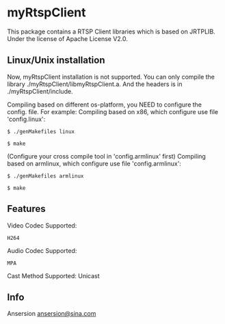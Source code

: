 myRtspClient
================================================================================

This package contains a RTSP Client libraries which is based on JRTPLIB.
Under the license of Apache License V2.0.

Linux/Unix installation
--------------------------------------------------------------------------------
Now, myRtspClient installation is not supported. You can only compile the library
./myRtspClient/libmyRtspClient.a. And the headers is in ./myRtspClient/include.

Compiling based on different os-platform, you NEED to configure the
config.<os-platform> file. 
For example: 
Compiling based on x86, which configure use file 'config.linux':
 	
 	$ ./genMakefiles linux
 	
 	$ make

(Configure your cross compile tool in 'config.armlinux' first)
Compiling based on armlinux, which configure use file 'config.armlinux':
	
	$ ./genMakefiles armlinux
	
	$ make

Features
--------------------------------------------------------------------------------
Video Codec Supported:

	H264

Audio Codec Supported:

	MPA

Cast Method Supported:
	Unicast
	
Info
--------------------------------------------------------------------------------
Ansersion 	ansersion@sina.com
